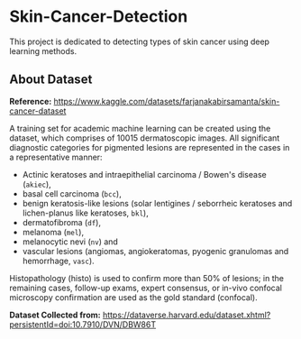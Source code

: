 # Skin-Cancer-Detection
This project is dedicated to detecting types of skin cancer using deep learning methods.

## About Dataset
**Reference:** https://www.kaggle.com/datasets/farjanakabirsamanta/skin-cancer-dataset

A training set for academic machine learning can be created using the dataset, which comprises of 10015 dermatoscopic images. All significant diagnostic categories for pigmented lesions are represented in the cases in a representative manner:

- Actinic keratoses and intraepithelial carcinoma / Bowen's disease (`akiec`),
- basal cell carcinoma (`bcc`),
- benign keratosis-like lesions (solar lentigines / seborrheic keratoses and lichen-planus like keratoses, `bkl`),
- dermatofibroma (`df`),
- melanoma (`mel`),
- melanocytic nevi (`nv`) and
- vascular lesions (angiomas, angiokeratomas, pyogenic granulomas and hemorrhage, `vasc`).

Histopathology (histo) is used to confirm more than 50% of lesions; in the remaining cases, follow-up exams, expert consensus, or in-vivo confocal microscopy confirmation are used as the gold standard (confocal).

**Dataset Collected from:**
https://dataverse.harvard.edu/dataset.xhtml?persistentId=doi:10.7910/DVN/DBW86T
